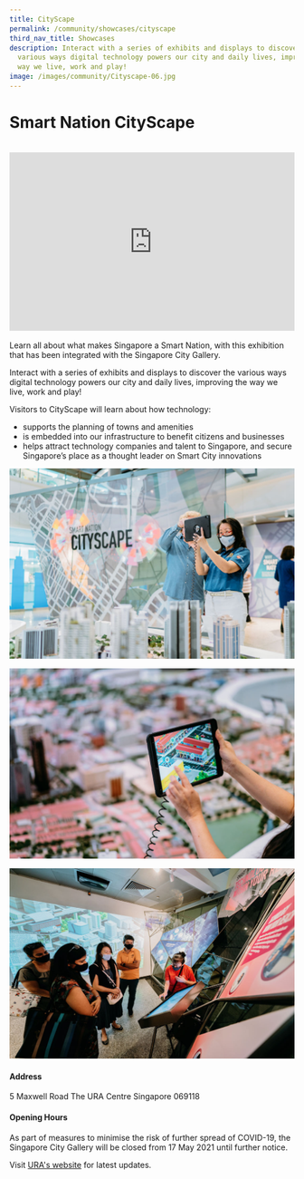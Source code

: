 ```yaml
---
title: CityScape
permalink: /community/showcases/cityscape
third_nav_title: Showcases
description: Interact with a series of exhibits and displays to discover the
  various ways digital technology powers our city and daily lives, improving the
  way we live, work and play!
image: /images/community/Cityscape-06.jpg
---
```


# Smart Nation CityScape
<br>

<iframe width="100%" height="315" src="https://www.youtube.com/embed/2QJqf0CZ4d4" title="YouTube video player" frameborder="0" allow="accelerometer; autoplay; clipboard-write; encrypted-media; gyroscope; picture-in-picture" allowfullscreen></iframe>

Learn all about what makes Singapore a Smart Nation, with this exhibition that has been integrated with the Singapore City Gallery.

Interact with a series of exhibits and displays to discover the various ways digital technology powers our city and daily lives, improving the way we live, work and play! 

Visitors to CityScape will learn about how technology:

*  supports the planning of towns and amenities
*   is embedded into our infrastructure to benefit citizens and businesses
*   helps attract technology companies and talent to Singapore, and secure Singapore’s place as a thought leader on Smart City innovations

![Smart Nation CityScape](/images/community/Cityscape-06.jpg)

![Smart Nation CityScape](/images/community/Cityscape-04.jpeg)

![Smart Nation CityScape](/images/community/Cityscape-05.jpeg)

#### Address

5 Maxwell Road
The URA Centre 
Singapore 069118

#### Opening Hours

As part of measures to minimise the risk of further spread of COVID-19, the Singapore City Gallery will be closed from 17 May 2021 until further notice.

Visit <a href="https://www.ura.gov.sg/Corporate/Singapore-City-Gallery" target="_blank">URA's website</a> for latest updates.
